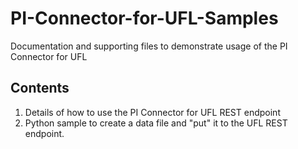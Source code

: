 # PI-Connector-for-UFL-Samples

Documentation and supporting files to demonstrate usage of the PI Connector for UFL

## Contents

1. Details of how to use the PI Connector for UFL REST endpoint
2. Python sample to create a data file and "put" it to the UFL REST endpoint.

